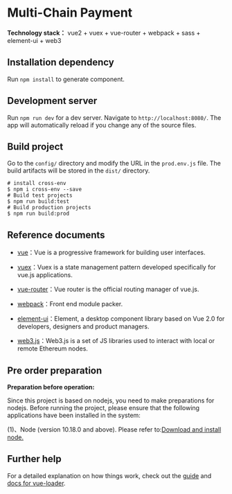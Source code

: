# Multi-Chain Payment

**Technology stack：** vue2 + vuex + vue-router + webpack + sass + element-ui + web3

## Installation dependency

Run `npm install` to generate component.

## Development server

Run `npm run dev` for a dev server. Navigate to `http://localhost:8080/`. The app will automatically reload if you change any of the source files.

## Build project

Go to the `config/` directory and modify the URL in the `prod.env.js` file. The build artifacts will be stored in the `dist/` directory.

```shell
# install cross-env
$ npm i cross-env --save
# Build test projects
$ npm run build:test
# Build production projects
$ npm run build:prod
```

## Reference documents

- [vue](https://vuejs.bootcss.com/v2/guide/)：Vue is a progressive framework for building user interfaces.

- [vuex](https://vuex.vuejs.org/zh/)：Vuex is a state management pattern developed specifically for vue.js applications.
 
- [vue-router](https://router.vuejs.org/zh/)：Vue router is the official routing manager of vue.js.
 
- [webpack](https://webpack.js.org/concepts/)：Front end module packer.
 
- [element-ui](https://element.eleme.io/)：Element, a desktop component library based on Vue 2.0 for developers, designers and product managers.

- [web3.js](http://cw.hubwiz.com/card/c/web3.js-1.0/)：Web3.js is a set of JS libraries used to interact with local or remote Ethereum nodes.

## Pre order preparation

**Preparation before operation:**

   Since this project is based on nodejs, you need to make preparations for nodejs. Before running the project, please ensure that the following applications have been installed in the system:

   (1)、Node (version 10.18.0 and above). Please refer to:[Download and install node.](https://nodejs.org/en/download/)

## Further help

For a detailed explanation on how things work, check out the [guide](http://vuejs-templates.github.io/webpack/) and [docs for vue-loader](http://vuejs.github.io/vue-loader).
